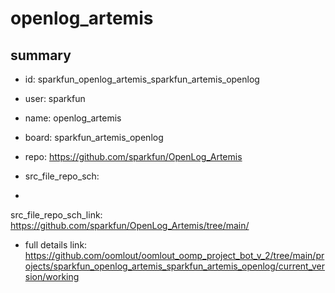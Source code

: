 # openlog_artemis
 
## summary 
* id: sparkfun_openlog_artemis_sparkfun_artemis_openlog
* user: sparkfun
* name: openlog_artemis
* board: sparkfun_artemis_openlog
* repo: https://github.com/sparkfun/OpenLog_Artemis



* src_file_repo_sch: 
*
 src_file_repo_sch_link: https://github.com/sparkfun/OpenLog_Artemis/tree/main/
* full details link: https://github.com/oomlout/oomlout_oomp_project_bot_v_2/tree/main/projects/sparkfun_openlog_artemis_sparkfun_artemis_openlog/current_version/working  






